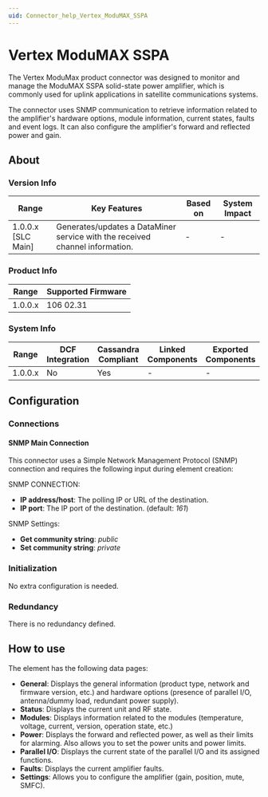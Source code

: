 ```yaml
---
uid: Connector_help_Vertex_ModuMAX_SSPA
---
```


# Vertex ModuMAX SSPA

The Vertex ModuMax product connector was designed to monitor and manage the ModuMAX SSPA solid-state power amplifier, which is commonly used for uplink applications in satellite communications systems.

The connector uses SNMP communication to retrieve information related to the amplifier's hardware options, module information, current states, faults and event logs. It can also configure the amplifier's forward and reflected power and gain.

## About

### Version Info

| Range              | Key Features                                                               | Based on   | System Impact   |
|----------------------|------------------------------------------------------------------------------|--------------|-------------------|
| 1.0.0.x [SLC Main]   | Generates/updates a DataMiner service with the received channel information. | -            | -                 |

### Product Info

| Range     | Supported Firmware     |
|-----------|------------------------|
| 1.0.0.x   | 106 02.31              |

### System Info

| Range     | DCF Integration     | Cassandra Compliant     | Linked Components     | Exported Components     |
|-----------|---------------------|-------------------------|-----------------------|-------------------------|
| 1.0.0.x   | No                  | Yes                     | -                     | -                       |

## Configuration

### Connections

#### SNMP Main Connection

This connector uses a Simple Network Management Protocol (SNMP) connection and requires the following input during element creation:

SNMP CONNECTION:

- **IP address/host**: The polling IP or URL of the destination.
- **IP port**: The IP port of the destination. (default: *161*)

SNMP Settings:

- **Get community string**: *public*
- **Set community string**: *private*

### Initialization

No extra configuration is needed.

### Redundancy

There is no redundancy defined.

## How to use

The element has the following data pages:

- **General**: Displays the general information (product type, network and firmware version, etc.) and hardware options (presence of parallel I/O, antenna/dummy load, redundant power supply).
- **Status**: Displays the current unit and RF state.
- **Modules**: Displays information related to the modules (temperature, voltage, current, version, operation state, etc.)
- **Power**: Displays the forward and reflected power, as well as their limits for alarming. Also allows you to set the power units and power limits.
- **Parallel I/O**: Displays the current state of the parallel I/O and its assigned functions.
- **Faults**: Displays the current amplifier faults.
- **Settings**: Allows you to configure the amplifier (gain, position, mute, SMFC).
